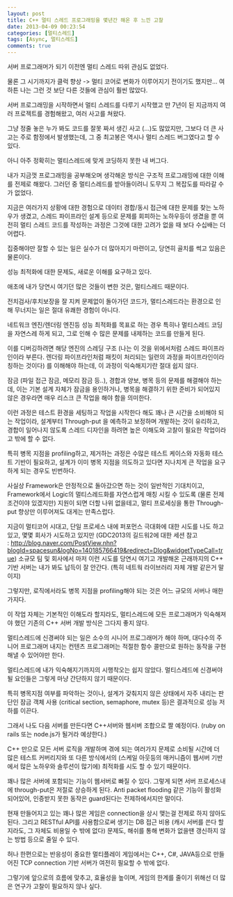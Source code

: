 ```yaml
---
layout: post
title: C++ 멀티 스레드 프로그래밍을 몇년간 해온 후 느낀 고찰
date: 2013-04-09 00:23:54
categories: [멀티스레드]
tags: [Async, 멀티스레드]
comments: true
---
```


서버 프로그래머가 되기 이전엔 멀티 스레드 따위 관심도 없었다.

물론 그 시기까지가 클럭 향상 -> 멀티 코어로 변화가 이루어지기 전이기도 했지만... 여하튼 나는 그런 것 보단 다른 것들에 관심이 훨씬 많았다.

서버 프로그래밍을 시작하면서 멀티 스레드를 다루기 시작했고 만 7년이 된 지금까지 여러 프로젝트를 경험해왔고, 여러 사고를 쳐왔다.

그냥 정줄 놓은 누가 봐도 코드를 잘못 짜서 생긴 사고 (...)도 많았지만, 그보다 더 큰 사고는 주로 함정에서 발생했는데, 그 중 최고봉은 역시나 멀티 스레드 버그였다고 할 수 있다.

아니 아주 정확히는 멀티스레드에 맞게 코딩하지 못한 내 버그다.

내가 지금껏 프로그래밍을 공부해오며 생각해온 방식은 구조적 프로그래밍에 대한 이해를 전제로 해왔다.
그러던 중 멀티스레드를 받아들이려니 도무지 그 복잡도를 따라갈 수가 없었다.

지금은 여러가지 상황에 대한 경험으로 데이터 경합/동시 접근에 대한 문제를 찾는 노하우가 생겼고, 스레드 파이프라인 설계 등으로 문제를 회피하는 노하우등이 생겼을 뿐 여전히 멀티 스레드 코드를 작성하는 과정은 그것에 대한 고려가 없을 때 보다 수십배는 더 어렵다.

집중해야만 잘할 수 있는 일은 실수가 더 많아지기 마련이고, 당연히 골치를 썩고 있음은 물론이다.


성능 최적화에 대한 문제도, 새로운 이해를 요구하고 있다.

애초에 내가 당연시 여기던 많은 것들이 변한 것은, 멀티스레드 때문이다.

전치검사/후치보장을 잘 지켜 문제없이 돌아가던 코드가, 멀티스레드라는 환경으로 인해 무너지는 일은 절대 유쾌한 경험이 아니다.

네트워크 엔진/렌더링 엔진등 성능 최적화를 목표로 하는 경우 특히나 멀티스레드 코딩을 자연스레 하게 되고, 그로 인해 수 많은 문제를 내제하는 코드를 만들게 된다.

이를 디버깅하려면 해당 엔진의 스레딩 구조 (나는 이 것을 위에서처럼 스레드 파이프라인이라 부른다. 렌더링 파이프라인처럼 패킷이 처리되는 일련의 과정을 파이프라인이라 칭하는 것이다) 를 이해해야 하는데, 이 과정이 익숙해지기란 절대 쉽지 않다.


잠금 (파일 접근 잠금, 메모리 잠금 등..), 경합과 양보, 병목 등의 문제를 해결해야 하는 데, 이는 기본 설계 자체가 잠금을 용인하거나, 병목을 해결하기 위한 준비가 되어있지 않은 경우라면 매우 리스크 큰 작업을 해야 함을 의미한다.

이런 과정은 테스트 환경을 세팅하고 작업을 시작한다 해도 꽤나 큰 시간을 소비해야 되는 작업이라, 설계부터 Through-put 을 예측하고 보정하며 개발하는 것이 유리하고, 경합이 일어나지 않도록 스레드 디자인을 하려면 높은 이해도와 고찰이 필요한 작업이라고 밖에 할 수 없다.


특히 병목 지점을 profiling하고, 제거하는 과정은 수많은 테스트 케이스와 자동화 테스트 기반이 필요하고, 설계가 이미 병목 지점을 의도하고 있다면 지나치게 큰 작업을 요구하게 되는 경우도 빈번하다.

사실상 Framework은 안정적으로 돌아갔으면 하는 것이 일반적인 기대치이고, Framework에서 Logic의 멀티스레드화를 자연스럽게 매칭 시킬 수 있도록 (물론 전제 조건이야 있겠지만) 지원이 되면 더할 나위 없을테고, 멀티 프로세싱을 통한 Through-put 향상만 이루어져도 대게는 만족스럽다.

지금이 멀티코어 시대고, 단일 프로세스 내에 퍼포먼스 극대화에 대한 시도를 나도 하고 있고, 몇몇 회사가 시도하고 있지만 (GDC2013의 길드워2에 대한 세션 참고 : http://blog.naver.com/PostView.nhn?blogId=spacesun&logNo=140185766419&redirect=Dlog&widgetTypeCall=true) 소규모 팀 및 회사에서 마저 이런 시도를 당연시 여기고 개발해온 근래까지의 C++ 기반 서버는 내가 봐도 납득이 잘 안간다. (특히 네트웍 라이브러리 자체 개발 같은거 말이지)

그렇지만, 로직에서라도 병목 지점을 profiling해야 되는 것은 어느 규모의 서버나 매한가지다.

이 작업 자체는 기본적인 이해도라 할지라도, 멀티스레드에 모든 프로그래머가 익숙해져야 했던 기존의 C++ 서버 개발 방식은 그다지 좋지 않다.

멀티스레드에 신경써야 되는 일은 소수의 시니어 프로그래머가 해야 하며, 대다수의 주니어 프로그래머 내지는 컨텐츠 프로그래머는 적절한 함수 콜만으로 원하는 동작을 구현해낼 수 있어야만 한다.


멀티스레드에 내가 익숙해지기까지의 시행착오는 쉽지 않았다. 멀티스레드에 신경써야 될 요인들은 그렇게 마냥 간단하지 않기 때문이다.

특히 병목지점 여부를 파악하는 것이나, 설계가 갖춰지지 않은 상태에서 자주 내리는 판단인 잠금 객체 사용 (critical section, semaphore, mutex 등)은 결과적으로 성능 저하를 이끈다.

그래서 나도 다음 서버를 만든다면 C++서버와 웹서버 조합으로 짤 예정이다. (ruby on rails 또는 node.js가 될거라 예상한다.)

C++ 만으로 모든 서버 로직을 개발하며 겪에 되는 여러가지 문제로 소비될 시간에 더 많은 테스트 커버리지와 또 다른 방식에서의 (스케일 아웃등의 매커니즘이 웹서버 기반에서 많은 노하우와 솔루션이 많기에) 최적화를 시도 할 수 있기 때문이다.

꽤나 많은 서버에 포함되는 기능이 웹서버로 빠질 수 있다. 그렇게 되면 서버 프로세스내에 through-put은 저절로 상승하게 된다. Anti packet flooding 같은 기능이 활성화 되어있어, 인증받지 못한 동작은 guard된다는 전제하에서지만 말이다.


현재 만들어지고 있는 꽤나 많은 게임은 connection을 상시 맺는걸 전제로 하지 않아도 된다. 그리고 RESTful API를 사용함으로써 생기는 DB 접근 비용 (캐시 서버를 쓴다 할지라도, 그 자체도 비용일 수 밖에 없다) 문제도, 해쉬를 통해 변화가 없을땐 갱신하지 않는 방법 등으로 줄일 수 있다.

허나 한편으로는 반응성이 중요한 멀티플레이 게임에서는 C++, C#, JAVA등으로 만들어진 TCP connection 기반 서버가 여전히 필요할 수 밖에 없다.

그렇기에 앞으로의 흐름에 맞추고, 효율성을 높이며, 게임의 한계를 줄이기 위해선 더 많은 연구가 고찰이 필요하지 않나 싶다.